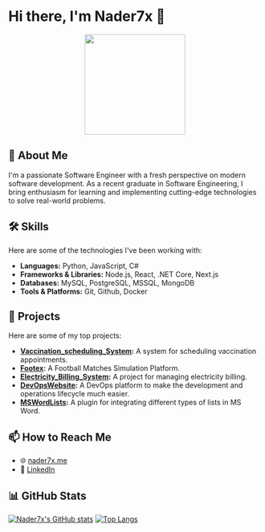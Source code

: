# Hi there, I'm Nader7x 👋

<p align="center">
  <img src="https://media3.giphy.com/media/v1.Y2lkPTc5MGI3NjExMWNmbmdtZHpmeHVpdzE1cTg4OXNvdXdxMnljNW40ejBjbjY4cTIyeSZlcD12MV9pbnRlcm5hbF9naWZfYnlfaWQmY3Q9Zw/78XCFBGOlS6keY1Bil/giphy.gif" width="200" height="200" />
</p>

## 🚀 About Me

I'm a passionate Software Engineer with a fresh perspective on modern software development. As a recent graduate in Software Engineering, I bring enthusiasm for learning and implementing cutting-edge technologies to solve real-world problems.

## 🛠️ Skills

Here are some of the technologies I've been working with:

- **Languages:** Python, JavaScript, C#
- **Frameworks & Libraries:** Node.js, React, .NET Core, Next.js
- **Databases:** MySQL, PostgreSQL, MSSQL, MongoDB
- **Tools & Platforms:** Git, Github, Docker

## 📂 Projects

Here are some of my top projects:

*   **[Vaccination_scheduling_System](https://github.com/Nader7x/Vaccination_scheduling_System):** A system for scheduling vaccination appointments.
*   **[Footex](https://github.com/Nader7x/Footex):** A Football Matches Simulation Platform.
*   **[Electricity_Billing_System](https://github.com/Nader7x/Electricity_Billing_System):** A project for managing electricity billing.
*   **[DevOpsWebsite](https://github.com/Nader7x/DevOpsWebsite):** A DevOps platform to make the development and operations lifecycle much easier.
*   **[MSWordLists](https://github.com/Nader7x/MSWordLists):** A plugin for integrating different types of lists in MS Word.

## 📫 How to Reach Me

- 🌐 [nader7x.me](https://nader7x.me/)
- 💼 [LinkedIn](https://www.linkedin.com/in/nader7x)

## 📊 GitHub Stats

[![Nader7x's GitHub stats](https://github-readme-stats.vercel.app/api?username=Nader7x&show_icons=true&theme=radical)](https://github.com/anuraghazra/github-readme-stats)
[![Top Langs](https://github-readme-stats.vercel.app/api/top-langs/?username=Nader7x&layout=compact&theme=radical)](https://github.com/anuraghazra/github-readme-stats)
